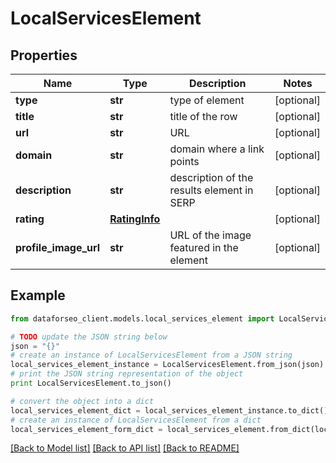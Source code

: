 # LocalServicesElement


## Properties

Name | Type | Description | Notes
------------ | ------------- | ------------- | -------------
**type** | **str** | type of element | [optional] 
**title** | **str** | title of the row | [optional] 
**url** | **str** | URL | [optional] 
**domain** | **str** | domain where a link points | [optional] 
**description** | **str** | description of the results element in SERP | [optional] 
**rating** | [**RatingInfo**](RatingInfo.md) |  | [optional] 
**profile_image_url** | **str** | URL of the image featured in the element | [optional] 

## Example

```python
from dataforseo_client.models.local_services_element import LocalServicesElement

# TODO update the JSON string below
json = "{}"
# create an instance of LocalServicesElement from a JSON string
local_services_element_instance = LocalServicesElement.from_json(json)
# print the JSON string representation of the object
print LocalServicesElement.to_json()

# convert the object into a dict
local_services_element_dict = local_services_element_instance.to_dict()
# create an instance of LocalServicesElement from a dict
local_services_element_form_dict = local_services_element.from_dict(local_services_element_dict)
```
[[Back to Model list]](../README.md#documentation-for-models) [[Back to API list]](../README.md#documentation-for-api-endpoints) [[Back to README]](../README.md)


